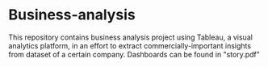 # Business-analysis
This repository contains business analysis project using Tableau, a visual analytics platform, in an effort to extract commercially-important insights from dataset of a certain company. Dashboards can be found in "story.pdf"

